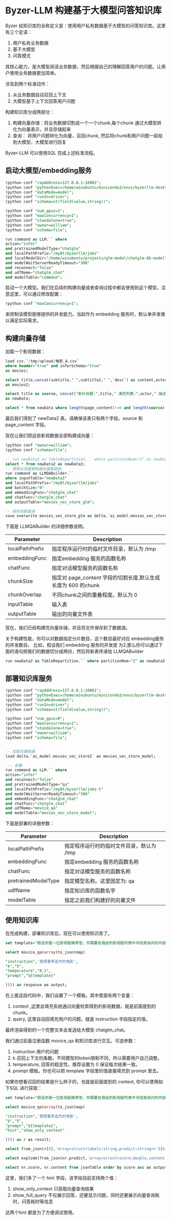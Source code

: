 # Byzer-LLM 构建基于大模型问答知识库

Byzer 给知识库的全称定义是：使用用户私有数据基于大模型的问答知识库。这里有三个定语：

1. 用户私有业务数据
2. 基于大模型
3. 问答模式

其核心能力，是大模型阅读业务数据，然后根据自己的理解回答用户的问题。让用户使用业务数据更加简单。

涉及到两个标准动作：

1. 从业务数据自动召回上下文
2. 大模型基于上下文回答用户问题

构建知识库分成两部分：

1. 构建向量存储：将业务数据切割成一个一个chunk,每个chunk 通过大模型转化为向量表示，并且存储起来
2. 查询： 将用户问题转化为向量，召回chunk, 然后将chunk和用户问题一起给到大模型，大模型进行回复


Byzer-LLM 可以使用SQL 完成上述标准流程。

## 启动大模型/embedding服务

```sql
!python conf "rayAddress=127.0.0.1:10001";
!python conf "pythonExec=/home/winubuntu/miniconda3/envs/byzerllm-desktop/bin/python";
!python conf "dataMode=model";
!python conf "runIn=driver";
!python conf "schema=st(field(value,string))";

!python conf "num_gpus=1";
!python conf "maxConcurrency=1";
!python conf "standalone=true";
!python conf "owner=william";
!python conf "schema=file";

run command as LLM.`` where 
action="infer"
and pretrainedModelType="chatglm"
and localPathPrefix="/my8t/byzerllm/jobs"
and localModelDir="/home/winubuntu/projects/glm-model/chatglm-6b-model"
and modelWaitServerReadyTimeout="300"
and reconnect="false"
and udfName="chatglm_chat"
and modelTable="command";
```

启动一个大模型。我们在后续的构建向量或者查询过程中都会使用到这个模型。注意这里，可以通过修改配置：

```sql
!python conf "maxConcurrency=1";
```

来控制该模型能够提供的并发能力。当起作为 embedding 服务时，默认单并发难以满足实际需求。

## 构建向量存储

加载一个影视数据：

```sql
load csv.`/tmp/upload/电影_A.csv` 
where header="true" and inferSchema="true"
as movies;

select title,concat(subtitle," ",subtitle2," ",`desc`) as content,actor, style,`地区` from movies 
as movies2;

select title as source, concat("影片标题:",title," 演员列表:",actor," 描述:",content,"类型:", style) as page_content from movies2 
as newData;

select * from newData where length(page_content)!=0 and length(source) != 0 as newData2;

```

最后我们得到了 newData2 表。请确保该表只有两个字段，source 和  page_content 字段。

现在让我们把这些影视数据全部构建成向量：

```sql
!python conf "owner=william";
!python conf "schema=file";

-- run newData2 as TableRepartition.`` where partitionNum="2" as newData3;
select * from newData2 as newData3;
-- 使用业务数据构建向量数据库
run command as LLMQABuilder.`` 
where inputTable="newData3" 
and localPathPrefix="/my8t/byzerllm/jobs"
and batchSize="0"
and embeddingFunc="chatglm_chat"
and chatFunc="chatglm_chat"
and outputTable="movies_vec_store_glm";

-- 保存到数据湖
save overwrite movies_vec_store_glm as delta.`ai_model.movies_vec_store_glm`;
```

下面是 LLMQABuilder 的详细参数说明。

| Parameter | Description |
|--|--|
|localPathPrefix| 指定程序运行时的临时文件目录，默认为 /tmp |
|embeddingFunc| 指定embedding 服务的函数名称 |
|chatFunc| 指定对话模型服务的函数名称 |
|chunkSize| 指定对 page_content 字段的切割长度,默认生成长度为 600 的chunk  |
|chunkOverlap| 不同chunk之间的重叠程度。默认为 0  |
|inputTable| 输入表 |
|outputTable| 输出的向量文件表 |

现在，我们已经构建完向量存储，并且将文件保存到了数据湖。

关于构建性能，你可以对数据指定分片数目，这个数目最好对应 embedding服务的并发数目。 比如，假设我们 embedding 服务的并发度
为2,那么你可以通过下面的语句把我们的数据切分成两份，然后将新表传递给 LLMQABuilder

```sql
run newData2 as TableRepartition.`` where partitionNum="2" as newData3;
```


## 部署知识库服务

```sql
!python conf "rayAddress=127.0.0.1:10001";
!python conf "pythonExec=/home/winubuntu/miniconda3/envs/byzerllm-desktop/bin/python";
!python conf "dataMode=model";
!python conf "runIn=driver";
!python conf "schema=st(field(value,string))";

!python conf "num_gpus=0";
!python conf "maxConcurrency=1";
!python conf "standalone=true";
!python conf "owner=william";
!python conf "schema=file";


-- 加载向量数据
load delta.`ai_model.movies_vec_store2` as movies_vec_store_model;

--- 部署
run command as LLM.`` where 
action="infer"
and reconnect="false"
and pretrainedModelType="qa"
and localPathPrefix="/my8t/byzerllm/jobs-t"
and modelWaitServerReadyTimeout="300"
and embeddingFunc="chatglm_chat"
and chatFunc="chatglm_chat"
and udfName="movice_qa"
and modelTable="movies_vec_store_model";
```

下面是部署的详细参数：

| Parameter | Description |
|--|--|
|localPathPrefix| 指定程序运行时的临时文件目录，默认为 /tmp |
|embeddingFunc| 指定embedding 服务的函数名称 |
|chatFunc| 指定对话模型服务的函数名称 |
|pretrainedModelType| 指定模型名称。这里固定为: qa |
|udfName| 指定知识库的函数名字 |
|modelTable| 指定之前我们构建好的向量文件 |

## 使用知识库

在完成构建，部署知识库后，现在可以使用知识库了。


```sql
set template="假设你是一位影视剧推荐官，你需要在我给的影视剧列表中寻找我询问的内容。下面是我给出的影视剧列表：\n {context} \n 请根据我的描述查找合适的影片。我的描述是：{query}。请只输出影片标题。" where scope="session";

select movice_qa(array(to_json(map(

"instruction",'我想看李连杰的电影',
"k","5",
"temperature","0.1",
"prompt","${template}"

)))) as response as output;
```

在上面这段代码中，我们设置了一个模板。其中里面有两个变量：

1. context ,这里会填充系统通过向量检索得到的影视数据，就是前面提到的chunk。
2. query, 这里自动回填充用户的问题，就是 instruction 字段指定的值。

最终渲染得到的一个完整文本会发送给大模型 chatglm_chat。

我们通过前面注册函数 movice_qa 和知识库进行交互。可选参数：

1. instruction 用户的问题
2. k 召回上下文的条数。不同模型的token限制不同，所以需要用户自己调整。
3. temperature, 回答的稳定性。推荐设置为 0 保证每次结果一致。
4. prompt 模板。你也可以把 template 字段里的值直接填充到 prompt 里去。


如果你想看召回的结果是什么样子的，也就是前面提到的 context, 你可以使用如下SQL 进行获取：


```sql
set template="假设你是一位影视剧推荐官，你需要在我给的影视剧列表中寻找我询问的内容。下面是我给出的影视剧列表：\n {context} \n 请根据我的描述查找合适的影片。我的描述是：{query}。请只输出影片标题。" where scope="session";

select movice_qa(array(to_json(map(

"instruction",'我想看李连杰的电影',   
"k","5",
"prompt","${template}",
"hint","show_only_context"

)))) as r as result;

select from_json(r[0],'array<struct<labels:string,predict:string>>')[0] as nr  from result as finalResult;

select explode(from_json(nr.predict,'array<struct<score:double,content:string>>')) as nr from finalResult as jsonTable;

select nr.score, nr.content from jsonTable order by score asc as output;

```

这里，我们多了一个 hint 字段，该字段目前支持两个值：

1. show_only_context  只获取向量查询结果
2. show_full_query 不仅展示回答，还要显示问题，同时还要展示向量查询耗时，问答耗时等信息

这两个hint 都是为了方便调试使用。